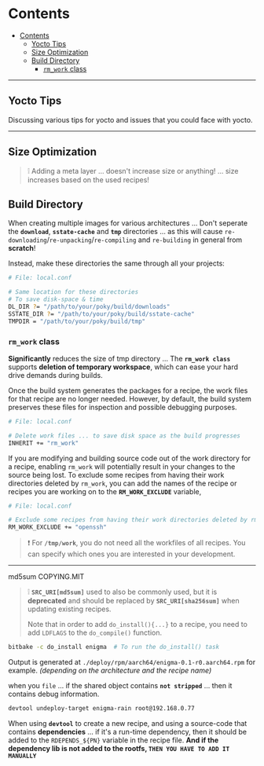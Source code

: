 # Contents

- [Contents](#contents)
  - [Yocto Tips](#yocto-tips)
  - [Size Optimization](#size-optimization)
  - [Build Directory](#build-directory)
    - [`rm_work` class](#rm_work-class)

---

## Yocto Tips

Discussing various tips for yocto and issues that you could face with yocto.

---

## Size Optimization

> :grey_exclamation: Adding a meta layer ... doesn't increase size or anything! ... size increases based on the used recipes!

## Build Directory

When creating multiple images for various architectures ... Don't seperate the **`download`**, **`sstate-cache`** and **`tmp`** directories ... as this will cause `re-downloading`/`re-unpacking`/`re-compiling` and `re-building` in general from **scratch**!

Instead, make these directories the same through all your projects:

```bash
# File: local.conf

# Same location for these directories
# To save disk-space & time
DL_DIR ?= "/path/to/your/poky/build/downloads"
SSTATE_DIR ?= "/path/to/your/poky/build/sstate-cache"
TMPDIR = "/path/to/your/poky/build/tmp"
```

### `rm_work` class

**Significantly** reduces the size of tmp directory ... The **`rm_work class`** supports **deletion of temporary workspace**, which can ease your hard drive demands during builds.

Once the build system generates the packages for a recipe, the work files for that recipe are no longer needed. However, by default, the build system preserves these files for inspection and possible debugging purposes.

```bash
# File: local.conf

# Delete work files ... to save disk space as the build progresses
INHERIT += "rm_work"
```

If you are modifying and building source code out of the work directory for a recipe, enabling `rm_work` will potentially result in your changes to the source being lost. To exclude some recipes from having their work directories deleted by `rm_work`, you can add the names of the recipe or recipes you are working on to the **`RM_WORK_EXCLUDE`** variable,

```bash
# File: local.conf

# Exclude some recipes from having their work directories deleted by rm_work
RM_WORK_EXCLUDE += "openssh"
```

> :exclamation: For **`/tmp/work`**, you do not need all the workfiles of all recipes. You can specify which ones you are interested in your development.

---

md5sum COPYING.MIT

> :grey_exclamation: **`SRC_URI[md5sum]`** used to also be commonly used, but it is **deprecated** and should be replaced by **`SRC_URI[sha256sum]`** when updating existing recipes.
>
> Note that in order to add `do_install(){...}` to a recipe, you need to add `LDFLAGS` to the `do_compile()` function.

```bash
bitbake -c do_install enigma  # To run the do_install() task
```

Output is generated at `./deploy/rpm/aarch64/enigma-0.1-r0.aarch64.rpm` for example. _(depending on the architecture and the recipe name)_

when you `file` ... if the shared object contains **`not stripped`** ... then it contains debug information.

```bash
devtool undeploy-target enigma-rain root@192.168.0.77
```

When using **`devtool`** to create a new recipe, and using a source-code that contains **dependencies** ... if it's a run-time dependency, then it should be added to the `RDEPENDS_${PN}` variable in the recipe file. **And if the dependency lib is not added to the rootfs, `THEN YOU HAVE TO ADD IT MANUALLY`**
